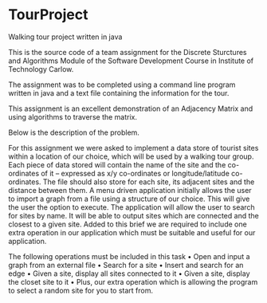 # TourProject
Walking tour project written in java

This is the source code of a team assignment for the Discrete Sturctures and Algorithms Module of the Software Development Course in Institute of Technology Carlow.

The assignment was to be completed using a command line program written in java and a text file containing the information for the tour.

This assignment is an excellent demonstration of an Adjacency Matrix and using algorithms to traverse the matrix.

Below is the description of the problem.

For this assignment we were asked to implement a data store of tourist sites within a location of our choice, which will be used by a walking tour group.
Each piece of data stored will contain the name of the site and the co-ordinates of it – expressed as x/y co-ordinates or longitude/latitude co-ordinates. The file should also store for each site, its adjacent sites and the distance between them.
A menu driven application initially allows the user to import a graph from a file using a structure of our choice. This will give the user the option to execute.
The application will allow the user to search for sites by name. It will be able to output sites which are connected and the closest to a given site.
Added to this brief we are required to include one extra operation in our application which must be suitable and useful for our application.

The following operations must be included in this task
•	Open and input a graph from an external file
•	Search for a site
•	Insert and search for an edge
•	Given a site, display all sites connected to it
•	Given a site, display the closet site to it
•	Plus, our extra operation which is allowing the program to select a random site for you to start from.

